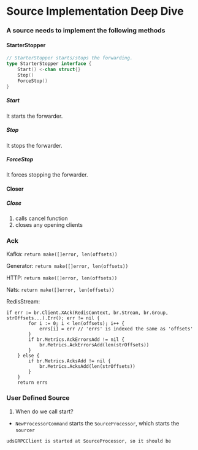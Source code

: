 # Source Implementation Deep Dive

### A source needs to implement the following methods

#### StarterStopper

```go
// StarterStopper starts/stops the forwarding.
type StarterStopper interface {
	Start() <-chan struct{}
	Stop()
	ForceStop()
}
```

##### Start

It starts the forwarder.

##### Stop

It stops the forwarder.

##### ForceStop

It forces stopping the forwarder.

#### Closer

##### Close

1. calls cancel function
2. closes any opening clients



### Ack

Kafka: `return make([]error, len(offsets))`

Generator: `return make([]error, len(offsets))`

HTTP: `return make([]error, len(offsets))`

Nats: `return make([]error, len(offsets))`

RedisStream:

```
if err := br.Client.XAck(RedisContext, br.Stream, br.Group, strOffsets...).Err(); err != nil {
		for i := 0; i < len(offsets); i++ {
			errs[i] = err // 'errs' is indexed the same as 'offsets'
		}
		if br.Metrics.AckErrorsAdd != nil {
			br.Metrics.AckErrorsAdd(len(strOffsets))
		}
	} else {
		if br.Metrics.AcksAdd != nil {
			br.Metrics.AcksAdd(len(strOffsets))
		}
	}
	return errs
```

### User Defined Source

1. When do we call start?

- `NewProcessorCommand` starts the `SourceProcessor`, which starts the `sourcer`

```
udsGRPCClient is started at SourceProcessor, so it should be 
```

